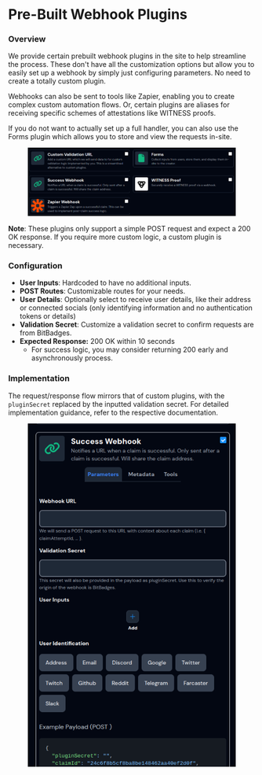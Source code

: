 # Pre-Built Webhook Plugins

### Overview

We provide certain prebuilt webhook plugins in the site to help streamline the process. These don't have all the customization options but allow you to easily set up a webhook by simply just configuring parameters. No need to create a totally custom plugin.

Webhooks can also be sent to tools like Zapier, enabling you to create complex custom automation flows. Or, certain plugins are aliases for receiving specific schemes of attestations like WITNESS proofs.

If you do not want to actually set up a full handler, you can also use the Forms plugin which allows you to store and view the requests in-site.

<figure><img src="../../../../.gitbook/assets/image (1) (1) (1) (1) (1) (1) (1) (1) (1) (1).png" alt=""><figcaption></figcaption></figure>

**Note**: These plugins only support a simple POST request and expect a 200 OK response. If you require more custom logic, a custom plugin is necessary.

### Configuration

* **User Inputs**: Hardcoded to have no additional inputs.
* **POST Routes**: Customizable routes for your needs.
* **User Details**: Optionally select to receive user details, like their address or connected socials (only identifying information and no authentication tokens or details)
* **Validation Secret**: Customize a validation secret to confirm requests are from BitBadges.
* **Expected Response:** 200 OK within 10 seconds
  * For success logic, you may consider returning 200 early and asynchronously process.

### Implementation

The request/response flow mirrors that of custom plugins, with the `pluginSecret` replaced by the inputted validation secret. For detailed implementation guidance, refer to the respective documentation.

<figure><img src="../../../../.gitbook/assets/image (164).png" alt=""><figcaption></figcaption></figure>

